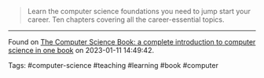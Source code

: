 > Learn the computer science foundations you need to jump start your career. Ten chapters covering all the career-essential topics.

---

Found on [The Computer Science Book: a complete introduction to computer science in one book](https://thecomputersciencebook.com/) on 2023-01-11 14:49:42.

Tags: #computer-science #teaching #learning #book #computer